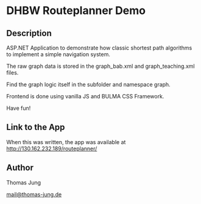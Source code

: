 # DHBW Routeplanner Demo

## Description

ASP.NET Application to demonstrate how classic shortest path algorithms to implement a simple navigation system. 

The raw graph data is stored in the graph_bab.xml and graph_teaching.xml files. 

Find the graph logic itself in the subfolder and namespace graph. 

Frontend is done using vanilla JS and BULMA CSS Framework. 

Have fun!

## Link to the App

When this was written, the app was available at http://130.162.232.189/routeplanner/

## Author
Thomas Jung

mail@thomas-jung.de